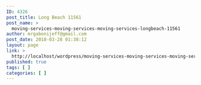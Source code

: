 ```yaml
---
ID: 4326
post_title: Long Beach 11561
post_name: >
  moving-services-moving-services-moving-services-longbeach-11561
author: mrgabonijeff@gmail.com
post_date: 2018-03-28 01:38:12
layout: page
link: >
  http://localhost/wordpress/moving-services-moving-services-moving-services-longbeach-11561/
published: true
tags: [ ]
categories: [ ]
---
```

